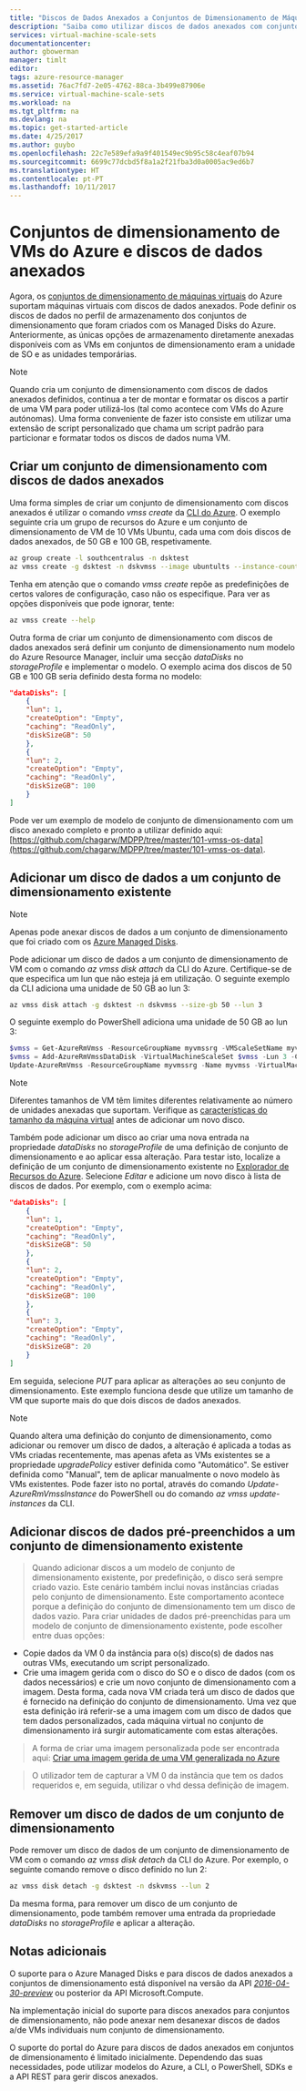 ```yaml
---
title: "Discos de Dados Anexados a Conjuntos de Dimensionamento de Máquinas Virtuais do Azure | Microsoft Docs"
description: "Saiba como utilizar discos de dados anexados com conjuntos de dimensionamento de máquinas virtuais"
services: virtual-machine-scale-sets
documentationcenter: 
author: gbowerman
manager: timlt
editor: 
tags: azure-resource-manager
ms.assetid: 76ac7fd7-2e05-4762-88ca-3b499e87906e
ms.service: virtual-machine-scale-sets
ms.workload: na
ms.tgt_pltfrm: na
ms.devlang: na
ms.topic: get-started-article
ms.date: 4/25/2017
ms.author: guybo
ms.openlocfilehash: 22c7e589efa9a9f401549ec9b95c58c4eaf07b94
ms.sourcegitcommit: 6699c77dcbd5f8a1a2f21fba3d0a0005ac9ed6b7
ms.translationtype: HT
ms.contentlocale: pt-PT
ms.lasthandoff: 10/11/2017
---
```

# <a name="azure-vm-scale-sets-and-attached-data-disks"></a>Conjuntos de dimensionamento de VMs do Azure e discos de dados anexados
Agora, os [conjuntos de dimensionamento de máquinas virtuais](/azure/virtual-machine-scale-sets/) do Azure suportam máquinas virtuais com discos de dados anexados. Pode definir os discos de dados no perfil de armazenamento dos conjuntos de dimensionamento que foram criados com os Managed Disks do Azure. Anteriormente, as únicas opções de armazenamento diretamente anexadas disponíveis com as VMs em conjuntos de dimensionamento eram a unidade de SO e as unidades temporárias.

> [!NOTE]
>  Quando cria um conjunto de dimensionamento com discos de dados anexados definidos, continua a ter de montar e formatar os discos a partir de uma VM para poder utilizá-los (tal como acontece com VMs do Azure autónomas). Uma forma conveniente de fazer isto consiste em utilizar uma extensão de script personalizado que chama um script padrão para particionar e formatar todos os discos de dados numa VM.

## <a name="create-a-scale-set-with-attached-data-disks"></a>Criar um conjunto de dimensionamento com discos de dados anexados
Uma forma simples de criar um conjunto de dimensionamento com discos anexados é utilizar o comando _vmss create_ da [CLI do Azure](https://github.com/Azure/azure-cli). O exemplo seguinte cria um grupo de recursos do Azure e um conjunto de dimensionamento de VM de 10 VMs Ubuntu, cada uma com dois discos de dados anexados, de 50 GB e 100 GB, respetivamente.
```bash
az group create -l southcentralus -n dsktest
az vmss create -g dsktest -n dskvmss --image ubuntults --instance-count 10 --data-disk-sizes-gb 50 100
```
Tenha em atenção que o comando _vmss create_ repõe as predefinições de certos valores de configuração, caso não os especifique. Para ver as opções disponíveis que pode ignorar, tente:
```bash
az vmss create --help
```
Outra forma de criar um conjunto de dimensionamento com discos de dados anexados será definir um conjunto de dimensionamento num modelo do Azure Resource Manager, incluir uma secção _dataDisks_ no _storageProfile_ e implementar o modelo. O exemplo acima dos discos de 50 GB e 100 GB seria definido desta forma no modelo:
```json
"dataDisks": [
    {
    "lun": 1,
    "createOption": "Empty",
    "caching": "ReadOnly",
    "diskSizeGB": 50
    },
    {
    "lun": 2,
    "createOption": "Empty",
    "caching": "ReadOnly",
    "diskSizeGB": 100
    }
]
```
Pode ver um exemplo de modelo de conjunto de dimensionamento com um disco anexado completo e pronto a utilizar definido aqui: [https://github.com/chagarw/MDPP/tree/master/101-vmss-os-data](https://github.com/chagarw/MDPP/tree/master/101-vmss-os-data).

## <a name="adding-a-data-disk-to-an-existing-scale-set"></a>Adicionar um disco de dados a um conjunto de dimensionamento existente
> [!NOTE]
>  Apenas pode anexar discos de dados a um conjunto de dimensionamento que foi criado com os [Azure Managed Disks](./virtual-machine-scale-sets-managed-disks.md).

Pode adicionar um disco de dados a um conjunto de dimensionamento de VM com o comando _az vmss disk attach_ da CLI do Azure. Certifique-se de que especifica um lun que não esteja já em utilização. O seguinte exemplo da CLI adiciona uma unidade de 50 GB ao lun 3:
```bash
az vmss disk attach -g dsktest -n dskvmss --size-gb 50 --lun 3
```

O seguinte exemplo do PowerShell adiciona uma unidade de 50 GB ao lun 3:
```powershell
$vmss = Get-AzureRmVmss -ResourceGroupName myvmssrg -VMScaleSetName myvmss
$vmss = Add-AzureRmVmssDataDisk -VirtualMachineScaleSet $vmss -Lun 3 -Caching 'ReadWrite' -CreateOption Empty -DiskSizeGB 50 -StorageAccountType StandardLRS
Update-AzureRmVmss -ResourceGroupName myvmssrg -Name myvmss -VirtualMachineScaleSet $vmss
```

> [!NOTE]
> Diferentes tamanhos de VM têm limites diferentes relativamente ao número de unidades anexadas que suportam. Verifique as [características do tamanho da máquina virtual](../virtual-machines/windows/sizes.md) antes de adicionar um novo disco.

Também pode adicionar um disco ao criar uma nova entrada na propriedade _dataDisks_ no _storageProfile_ de uma definição de conjunto de dimensionamento e ao aplicar essa alteração. Para testar isto, localize a definição de um conjunto de dimensionamento existente no [Explorador de Recursos do Azure](https://resources.azure.com/). Selecione _Editar_ e adicione um novo disco à lista de discos de dados. Por exemplo, com o exemplo acima:
```json
"dataDisks": [
    {
    "lun": 1,
    "createOption": "Empty",
    "caching": "ReadOnly",
    "diskSizeGB": 50
    },
    {
    "lun": 2,
    "createOption": "Empty",
    "caching": "ReadOnly",
    "diskSizeGB": 100
    },
    {
    "lun": 3,
    "createOption": "Empty",
    "caching": "ReadOnly",
    "diskSizeGB": 20
    }          
]
```

Em seguida, selecione _PUT_ para aplicar as alterações ao seu conjunto de dimensionamento. Este exemplo funciona desde que utilize um tamanho de VM que suporte mais do que dois discos de dados anexados.

> [!NOTE]
> Quando altera uma definição do conjunto de dimensionamento, como adicionar ou remover um disco de dados, a alteração é aplicada a todas as VMs criadas recentemente, mas apenas afeta as VMs existentes se a propriedade _upgradePolicy_ estiver definida como "Automático". Se estiver definida como "Manual", tem de aplicar manualmente o novo modelo às VMs existentes. Pode fazer isto no portal, através do comando _Update-AzureRmVmssInstance_ do PowerShell ou do comando _az vmss update-instances_ da CLI.

## <a name="adding-pre-populated-data-disks-to-an-existent-scale-set"></a>Adicionar discos de dados pré-preenchidos a um conjunto de dimensionamento existente 
> Quando adicionar discos a um modelo de conjunto de dimensionamento existente, por predefinição, o disco será sempre criado vazio. Este cenário também inclui novas instâncias criadas pelo conjunto de dimensionamento. Este comportamento acontece porque a definição do conjunto de dimensionamento tem um disco de dados vazio. Para criar unidades de dados pré-preenchidas para um modelo de conjunto de dimensionamento existente, pode escolher entre duas opções:

* Copie dados da VM 0 da instância para o(s) disco(s) de dados nas outras VMs, executando um script personalizado.
* Crie uma imagem gerida com o disco do SO e o disco de dados (com os dados necessários) e crie um novo conjunto de dimensionamento com a imagem. Desta forma, cada nova VM criada terá um disco de dados que é fornecido na definição do conjunto de dimensionamento. Uma vez que esta definição irá referir-se a uma imagem com um disco de dados que tem dados personalizados, cada máquina virtual no conjunto de dimensionamento irá surgir automaticamente com estas alterações.

> A forma de criar uma imagem personalizada pode ser encontrada aqui: [Criar uma imagem gerida de uma VM generalizada no Azure](/azure/virtual-machines/windows/capture-image-resource/) 

> O utilizador tem de capturar a VM 0 da instância que tem os dados requeridos e, em seguida, utilizar o vhd dessa definição de imagem.

## <a name="removing-a-data-disk-from-a-scale-set"></a>Remover um disco de dados de um conjunto de dimensionamento
Pode remover um disco de dados de um conjunto de dimensionamento de VM com o comando _az vmss disk detach_ da CLI do Azure. Por exemplo, o seguinte comando remove o disco definido no lun 2:
```bash
az vmss disk detach -g dsktest -n dskvmss --lun 2
```  
Da mesma forma, para remover um disco de um conjunto de dimensionamento, pode também remover uma entrada da propriedade _dataDisks_ no _storageProfile_ e aplicar a alteração. 

## <a name="additional-notes"></a>Notas adicionais
O suporte para o Azure Managed Disks e para discos de dados anexados a conjuntos de dimensionamento está disponível na versão da API [_2016-04-30-preview_](https://github.com/Azure/azure-rest-api-specs/blob/master/arm-compute/2016-04-30-preview/swagger/compute.json) ou posterior da API Microsoft.Compute.

Na implementação inicial do suporte para discos anexados para conjuntos de dimensionamento, não pode anexar nem desanexar discos de dados a/de VMs individuais num conjunto de dimensionamento.

O suporte do portal do Azure para discos de dados anexados em conjuntos de dimensionamento é limitado inicialmente. Dependendo das suas necessidades, pode utilizar modelos do Azure, a CLI, o PowerShell, SDKs e a API REST para gerir discos anexados.


